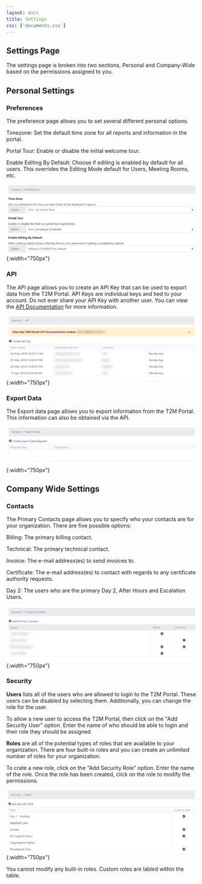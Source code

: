```yaml
---
layout: docs
title: Settings
css: ['documents.css']
---
```


## Settings Page

The settings page is broken into two sections, Personal and Company-Wide based on the permissions assigned to you.

## Personal Settings

### Preferences 

The preference page allows you to set several different personal options.

Timezone: Set the default time zone for all reports and information in the portal.

Portal Tour: Enable or disable the initial welcome tour.

Enable Editing By Default: Choose if editing is enabled by default for all users.  This overrides the Editing Mode default for Users, Meeting Rooms, etc.

![Cloud Portal](/assets/images/settings.1.png){:width="750px"}

### API

The API page allows you to create an API Key that can be used to export data from the T2M Portal.  API Keys are individual keys and tied to your account.  Do not ever share your API Key with another user.  You can view the [API Documentation](http://api.t2mhosted.com/views/) for more information.

![Cloud Portal](/assets/images/settings.2.png){:width="750px"}

### Export Data

The Export data page allows you to export information from the T2M Portal.  This information can also be obtained via the API.

![Cloud Portal](/assets/images/settings.3.png){:width="750px"}

## Company Wide Settings

### Contacts

The Primary Contacts page allows you to specify who your contacts are for your organization.  There are five possible options:

Billing: The primary billing contact.

Technical: The primary technical contact.

Invoice: The e-mail address(es) to send invoices to.

Certificate: The e-mail address(es) to contact with regards to any certificate authority requests.

Day 2: The users who are the primary Day 2, After Hours and Escalation Users.

![Cloud Portal](/assets/images/settings.4.png){:width="750px"}

### Security

**Users** lists all of the users who are allowed to login to the T2M Portal.  These users can be disabled by selecting them.  Additionally, you can change the role for the user.

To allow a new user to access the T2M Portal, then click on the "Add Security User" option.  Enter the name of who should be able to login and their role they should be assigned.

**Roles** are all of the potential types of roles that are available to your organization.  There are four built-in roles and you can create an unlimited number of roles for your organization.

To crate a new role, click on the "Add Security Role" option.  Enter the name of the role.  Once the role has been created, click on the role to modify the permissions.

![Cloud Portal](/assets/images/settings.5.png){:width="750px"}

You cannot modify any built-in roles.  Custom roles are labled within the table.
